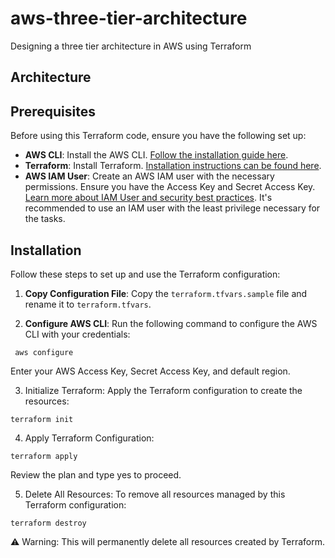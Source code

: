 # aws-three-tier-architecture
Designing a three tier architecture in AWS using Terraform

## Architecture



## Prerequisites

Before using this Terraform code, ensure you have the following set up:

- **AWS CLI**: Install the AWS CLI. [Follow the installation guide here](https://docs.aws.amazon.com/cli/latest/userguide/getting-started-install.html).
- **Terraform**: Install Terraform. [Installation instructions can be found here](https://developer.hashicorp.com/terraform/tutorials/aws-get-started/install-cli).
- **AWS IAM User**: Create an AWS IAM user with the necessary permissions. Ensure you have the Access Key and Secret Access Key. [Learn more about IAM User and security best practices](https://docs.aws.amazon.com/IAM/latest/UserGuide/id_users_create.html). It's recommended to use an IAM user with the least privilege necessary for the tasks.


## Installation
Follow these steps to set up and use the Terraform configuration:

1.  **Copy Configuration File**: Copy the `terraform.tfvars.sample` file and rename it to `terraform.tfvars`. 


2. **Configure AWS CLI**: Run the following command to configure the AWS CLI with your credentials: 
```shell
 aws configure
```
Enter your AWS Access Key, Secret Access Key, and default region.


3. Initialize Terraform: Apply the Terraform configuration to create the resources:
```shell
terraform init
```

4. Apply Terraform Configuration:  
```shell
terraform apply
```
Review the plan and type yes to proceed.

5. Delete All Resources: To remove all resources managed by this Terraform configuration:
```shell
terraform destroy
```
⚠️ Warning: This will permanently delete all resources created by Terraform.